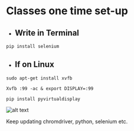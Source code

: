 # Classes one time set-up

* ## Write in Terminal
```
pip install selenium
```

* ## If on Linux

```
sudo apt-get install xvfb
```
```
Xvfb :99 -ac & export DISPLAY=:99
```
```
pip install pyvirtualdisplay
```

![alt text](https://c.tenor.com/TykQcM6kNjEAAAAM/cat-grin.gif)

Keep updating chromdriver, python, selenium etc.
